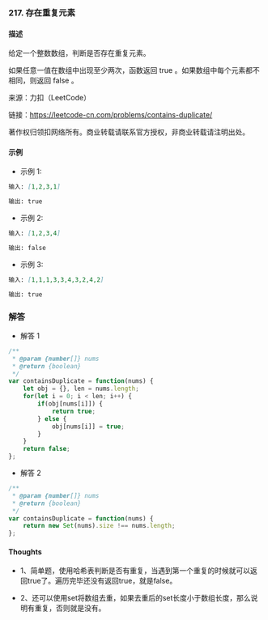 ### 217. 存在重复元素

#### 描述

给定一个整数数组，判断是否存在重复元素。

如果任意一值在数组中出现至少两次，函数返回 true 。如果数组中每个元素都不相同，则返回 false 。

来源：力扣（LeetCode）

链接：https://leetcode-cn.com/problems/contains-duplicate/

著作权归领扣网络所有。商业转载请联系官方授权，非商业转载请注明出处。

#### 示例

+ 示例 1:
```md
输入: [1,2,3,1]

输出: true
```
+ 示例 2:
```md
输入: [1,2,3,4]

输出: false
```
+ 示例 3:
```md
输入: [1,1,1,3,3,4,3,2,4,2]

输出: true
```


### 解答

+ 解答 1
```js
/**
 * @param {number[]} nums
 * @return {boolean}
 */
var containsDuplicate = function(nums) {
    let obj = {}, len = nums.length;
    for(let i = 0; i < len; i++) {
        if(obj[nums[i]]) {
            return true;
        } else {
            obj[nums[i]] = true;
        }
    }
    return false;
};
```

+ 解答 2
```js
/**
 * @param {number[]} nums
 * @return {boolean}
 */
var containsDuplicate = function(nums) {
    return new Set(nums).size !== nums.length;
};
```

#### Thoughts

+ 1、简单题，使用哈希表判断是否有重复，当遇到第一个重复的时候就可以返回true了。遍历完毕还没有返回true，就是false。

+ 2、还可以使用set将数组去重，如果去重后的set长度小于数组长度，那么说明有重复，否则就是没有。